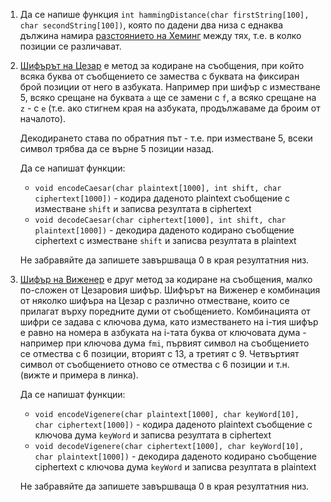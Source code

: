1. Да се напише функция `int hammingDistance(char firstString[100], char secondString[100])`, която по дадени два низа с еднаква дължина намира [разстоянието на Хеминг](https://bg.wikipedia.org/wiki/%D0%A0%D0%B0%D0%B7%D1%81%D1%82%D0%BE%D1%8F%D0%BD%D0%B8%D0%B5_%D0%BD%D0%B0_%D0%A5%D0%B5%D0%BC%D0%B8%D0%BD%D0%B3) между тях, т.е. в колко позиции се различават.
2. [Шифърът на Цезар](https://en.wikipedia.org/wiki/Caesar_cipher) е метод за кодиране на съобщения, при който всяка буква от съобщението се замества
с буквата на фиксиран брой позиции от него в азбуката. Например при шифър с изместване 5, всяко срещане на буквата `a` ще се замени с `f`,
а всяко срещане на `z` - с `e` (т.е. ако стигнем края на азбуката, продължаваме да броим от началото).

   Декодирането става по обратния път - т.е. при изместване 5, всеки символ трябва да се върне 5 позиции назад.
 
   Да се напишат функции:
     * `void encodeCaesar(char plaintext[1000], int shift, char ciphertext[1000])` - кодира даденото plaintext съобщение с изместване `shift` и записва резултата в ciphertext
     * `void decodeCaesar(char ciphertext[1000], int shift, char plaintext[1000])` - декодира даденото кодирано съобщение ciphertext с изместване `shift` и записва резултата в plaintext
     
   Не забравяйте да запишете завършваща 0 в края резултатния низ.
   
3. [Шифър на Виженер](https://bg.wikipedia.org/wiki/%D0%A8%D0%B8%D1%84%D1%8A%D1%80_%D0%BD%D0%B0_%D0%92%D0%B8%D0%B6%D0%B5%D0%BD%D0%B5%D1%80)
е друг метод за кодиране на съобщения, малко по-сложен от Цезаровия шифър. Шифърът на Виженер е комбинация от няколко шифъра на Цезар с различно отместване, които се прилагат върху поредните думи от съобщението.
Комбинацията от шифри се задава с ключова дума, като изместването на i-тия шифър е равно на номера в азбуката на i-тата буква от ключовата дума -
например при ключова дума `fmi`, първият символ на съобщението се отмества с 6 позиции, вторият с 13, а третият с 9. Четвъртият символ от съобщението отново се отмества с 6 позиции и т.н. (вижте и примера в линка).

   Да се напишат функции:
     * `void encodeVigenere(char plaintext[1000], char keyWord[10], char ciphertext[1000])` - кодира даденото plaintext съобщение с ключова дума `keyWord` и записва резултата в ciphertext
     * `void decodeVigenere(char ciphertext[1000], char keyWord[10], char plaintext[1000])` - декодира даденото кодирано съобщение ciphertext с ключова дума `keyWord` и записва резултата в plaintext
     
   Не забравяйте да запишете завършваща 0 в края резултатния низ.
